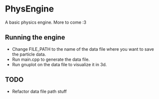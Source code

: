 # PhysEngine
A basic physics engine. More to come :3

## Running the engine
- Change FILE_PATH to the name of the data file where you want to save the particle data.
- Run main.cpp to generate the data file.
- Run gnuplot on the data file to visualize it in 3d.

## TODO
- Refactor data file path stuff
